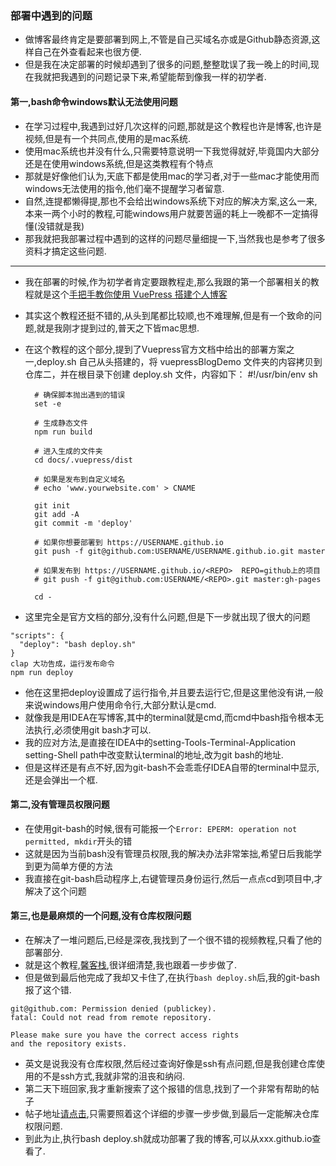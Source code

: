 ### 部署中遇到的问题
- 做博客最终肯定是要部署到网上,不管是自己买域名亦或是Github静态资源,这样自己在外查看起来也很方便.
- 但是我在决定部署的时候却遇到了很多的问题,整整耽误了我一晚上的时间,现在我就把我遇到的问题记录下来,希望能帮到像我一样的初学者.

#### 第一,bash命令windows默认无法使用问题
- 在学习过程中,我遇到过好几次这样的问题,那就是这个教程也许是博客,也许是视频,但是有一个共同点,使用的是mac系统.
- 使用mac系统也并没有什么,只需要特意说明一下我觉得就好,毕竟国内大部分还是在使用windows系统,但是这类教程有个特点
- 那就是好像他们认为,天底下都是使用mac的学习者,对于一些mac才能使用而windows无法使用的指令,他们毫不提醒学习者留意.
- 自然,连提都懒得提,那也不会给出windows系统下对应的解决方案,这么一来,本来一两个小时的教程,可能windows用户就要苦逼的耗上一晚都不一定搞得懂(没错就是我)
- 那我就把我部署过程中遇到的这样的问题尽量细提一下,当然我也是参考了很多资料才搞定这些问题.
---
- 我在部署的时候,作为初学者肯定要跟教程走,那么我跟的第一个部署相关的教程就是这个[手把手教你使用 VuePress 搭建个人博客](https://www.cnblogs.com/softidea/p/10084946.html)
- 其实这个教程还挺不错的,从头到尾都比较顺,也不难理解,但是有一个致命的问题,就是我刚才提到过的,普天之下皆mac思想.
- 在这个教程的这个部分,提到了Vuepress官方文档中给出的部署方案之一,deploy.sh
        自己从头搭建的，将 vuepressBlogDemo 文件夹的内容拷贝到仓库二，并在根目录下创建 deploy.sh 文件，内容如下：
        #!/usr/bin/env sh
        
        # 确保脚本抛出遇到的错误
        set -e
        
        # 生成静态文件
        npm run build
        
        # 进入生成的文件夹
        cd docs/.vuepress/dist
        
        # 如果是发布到自定义域名
        # echo 'www.yourwebsite.com' > CNAME
        
        git init
        git add -A
        git commit -m 'deploy'
        
        # 如果你想要部署到 https://USERNAME.github.io
        git push -f git@github.com:USERNAME/USERNAME.github.io.git master
        
        # 如果发布到 https://USERNAME.github.io/<REPO>  REPO=github上的项目
        # git push -f git@github.com:USERNAME/<REPO>.git master:gh-pages
        
        cd -
        
- 这里完全是官方文档的部分,没有什么问题,但是下一步就出现了很大的问题
```在 package.json 文件夹中添加发布命令（使用工具包的请忽略）
"scripts": {
  "deploy": "bash deploy.sh"
}
clap 大功告成，运行发布命令
npm run deploy
```
- 他在这里把deploy设置成了运行指令,并且要去运行它,但是这里他没有讲,一般来说windows用户使用命令行,大部分默认是cmd.
- 就像我是用IDEA在写博客,其中的terminal就是cmd,而cmd中bash指令根本无法执行,必须使用git bash才可以.
- 我的应对方法,是直接在IDEA中的setting-Tools-Terminal-Application setting-Shell path中改变默认terminal的地址,改为git bash的地址.
- 但是这样还是有点不好,因为git-bash不会乖乖仔IDEA自带的terminal中显示,还是会弹出一个框.

#### 第二,没有管理员权限问题
- 在使用git-bash的时候,很有可能报一个`Error: EPERM: operation not permitted, mkdir`开头的错
- 这就是因为当前bash没有管理员权限,我的解决办法非常笨拙,希望日后我能学到更为简单方便的方法
- 我直接在git-bash启动程序上,右键管理员身份运行,然后一点点cd到项目中,才解决了这个问题

#### 第三,也是最麻烦的一个问题,没有仓库权限问题
- 在解决了一堆问题后,已经是深夜,我找到了一个很不错的视频教程,只看了他的部署部分.
- 就是这个教程,[馨客栈](https://www.bilibili.com/video/av41637764),很详细清楚,我也跟着一步步做了.
- 但是做到最后他完成了我却又卡住了,在执行`bash deploy.sh`后,我的git-bash报了这个错.
```
git@github.com: Permission denied (publickey).
fatal: Could not read from remote repository.

Please make sure you have the correct access rights
and the repository exists.
```
- 英文是说我没有仓库权限,然后经过查询好像是ssh有点问题,但是我创建仓库使用的不是ssh方式,我就非常的沮丧和纳闷.
- 第二天下班回家,我才重新搜索了这个报错的信息,找到了一个非常有帮助的帖子
- 帖子地址[请点击](https://www.cnblogs.com/wmr95/p/7852832.html),只需要照着这个详细的步骤一步步做,到最后一定能解决仓库权限问题.
- 到此为止,执行bash deploy.sh就成功部署了我的博客,可以从xxx.github.io查看了.

